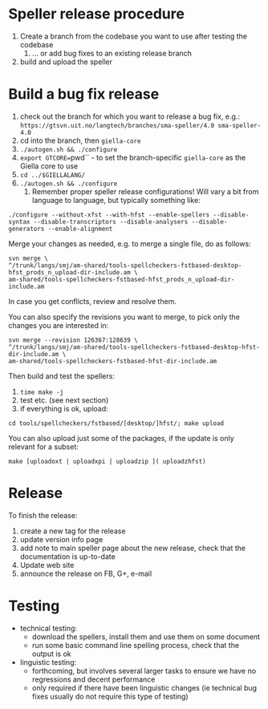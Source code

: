 # Speller release procedure

1. Create a branch from the codebase you want to use after testing the codebase
    1. ... or add bug fixes to an existing release branch
1. build and upload the speller

# Build a bug fix release

1. check out the branch for which you want to release a bug fix, e.g.:
  `https://gtsvn.uit.no/langtech/branches/sma-speller/4.0 sma-speller-4.0`
1. cd into the branch, then `giella-core`
1. `./autogen.sh && ./configure`
1. `export GTCORE=`pwd`` - to set the branch-specific `giella-core` as the
  Giella core to use
1. `cd ../$GIELLALANG/`
1. `./autogen.sh && ./configure`
    1. Remember proper speller release configurations! Will vary a bit from language
   to language, but typically something like:

```
./configure --without-xfst --with-hfst --enable-spellers --disable-syntax --disable-transcriptors --disable-analysers --disable-generators --enable-alignment
```

Merge your changes as needed, e.g. to merge a single file, do as follows:

```
svn merge \
^/trunk/langs/smj/am-shared/tools-spellcheckers-fstbased-desktop-hfst_prods_n_upload-dir-include.am \
am-shared/tools-spellcheckers-fstbased-hfst_prods_n_upload-dir-include.am
```

In case you get conflicts, review and resolve them.

You can also specify the revisions you want to merge, to pick only the changes
you are interested in:

```
svn merge --revision 126367:128639 \
^/trunk/langs/smj/am-shared/tools-spellcheckers-fstbased-desktop-hfst-dir-include.am \
am-shared/tools-spellcheckers-fstbased-hfst-dir-include.am
```

Then build and test the spellers:

1. `time make -j`
1. test etc. (see next section)
1. if everything is ok, upload:

```cd tools/spellcheckers/fstbased/[desktop/]hfst/; make upload```

You can also upload just some of the packages, if the update is only
relevant for a subset:

```
make [uploadoxt | uploadxpi | uploadzip ]( uploadzhfst)
```

# Release

To finish the release:
1. create a new tag for the release
1. update version info page
1. add note to main speller page about the new release, check that the
  documentation is up-to-date
1. Update web site
1. announce the release on FB, G+, e-mail

# Testing

* technical testing:
    - download the spellers, install them and use them on some document
    - run some basic command line spelling process, check that the output is ok
* linguistic testing:
    - forthcoming, but involves several larger tasks to ensure we have no regressions and decent performance
    - only required if there have been linguistic changes (ie technical bug
   fixes usually do not require this type of testing)
